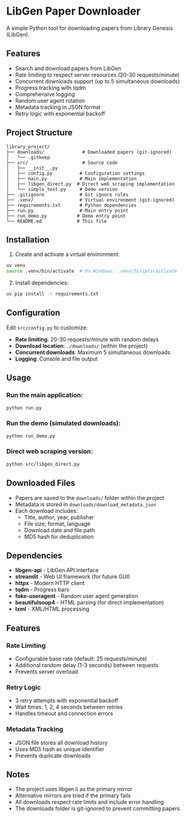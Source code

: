 # LibGen Paper Downloader

A simple Python tool for downloading papers from Library Genesis (LibGen).

## Features
- Search and download papers from LibGen
- Rate limiting to respect server resources (20-30 requests/minute)
- Concurrent downloads support (up to 5 simultaneous downloads)
- Progress tracking with tqdm
- Comprehensive logging
- Random user agent rotation
- Metadata tracking in JSON format
- Retry logic with exponential backoff

## Project Structure

```
library_project/
├── downloads/              # Downloaded papers (git-ignored)
│   └── .gitkeep
├── src/                    # Source code
│   ├── __init__.py
│   ├── config.py          # Configuration settings
│   ├── main.py            # Main implementation
│   ├── libgen_direct.py  # Direct web scraping implementation
│   └── simple_test.py     # Demo version
├── .gitignore             # Git ignore rules
├── .venv/                 # Virtual environment (git-ignored)
├── requirements.txt       # Python dependencies
├── run.py                 # Main entry point
├── run_demo.py           # Demo entry point
└── README.md             # This file
```

## Installation

1. Create and activate a virtual environment:
```bash
uv venv
source .venv/bin/activate  # On Windows: .venv\Scripts\activate
```

2. Install dependencies:
```bash
uv pip install -r requirements.txt
```

## Configuration

Edit `src/config.py` to customize:
- **Rate limiting**: 20-30 requests/minute with random delays
- **Download location**: `./downloads/` (within the project)
- **Concurrent downloads**: Maximum 5 simultaneous downloads
- **Logging**: Console and file output

## Usage

### Run the main application:
```bash
python run.py
```

### Run the demo (simulated downloads):
```bash
python run_demo.py
```

### Direct web scraping version:
```bash
python src/libgen_direct.py
```

## Downloaded Files

- Papers are saved to the `downloads/` folder within the project
- Metadata is stored in `downloads/download_metadata.json`
- Each download includes:
  - Title, author, year, publisher
  - File size, format, language
  - Download date and file path
  - MD5 hash for deduplication

## Dependencies

- **libgen-api** - LibGen API interface
- **streamlit** - Web UI framework (for future GUI)
- **httpx** - Modern HTTP client
- **tqdm** - Progress bars
- **fake-useragent** - Random user agent generation
- **beautifulsoup4** - HTML parsing (for direct implementation)
- **lxml** - XML/HTML processing

## Features

### Rate Limiting
- Configurable base rate (default: 25 requests/minute)
- Additional random delay (1-3 seconds) between requests
- Prevents server overload

### Retry Logic
- 3 retry attempts with exponential backoff
- Wait times: 1, 2, 4 seconds between retries
- Handles timeout and connection errors

### Metadata Tracking
- JSON file stores all download history
- Uses MD5 hash as unique identifier
- Prevents duplicate downloads

## Notes

- The project uses libgen.li as the primary mirror
- Alternative mirrors are tried if the primary fails
- All downloads respect rate limits and include error handling
- The downloads folder is git-ignored to prevent committing papers